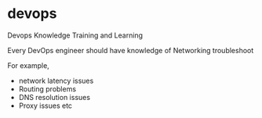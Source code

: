 # devops
Devops Knowledge Training and Learning

Every DevOps engineer should have knowledge of Networking troubleshoot

For example,

 - network latency issues
 - Routing problems
 - DNS resolution issues
 - Proxy issues etc

